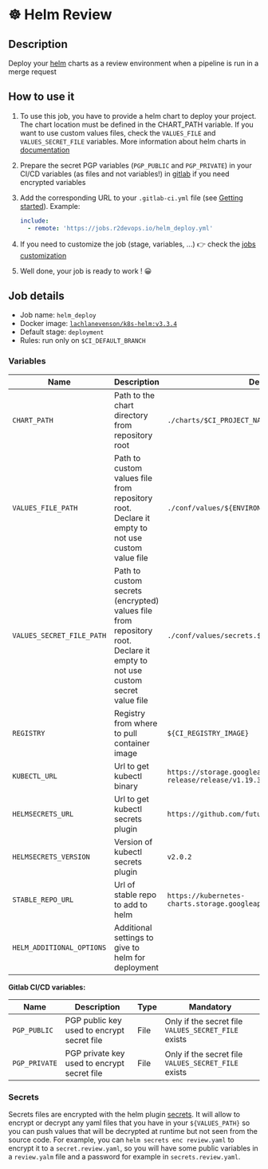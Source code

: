 # ☸️  Helm Review

## Description

Deploy your [helm](https://helm.sh/docs/intro/quickstart/) charts as a review environment when a pipeline is run in a merge request

## How to use it

1. To use this job, you have to provide a helm chart to deploy your project. The chart location must be defined in the CHART_PATH variable. If you want to use custom values files, check the `VALUES_FILE` and `VALUES_SECRET_FILE` variables. More information about helm charts in [documentation](https://helm.sh/docs/chart_template_guide/getting_started/)
2. Prepare the secret PGP variables (`PGP_PUBLIC` and `PGP_PRIVATE`) in your CI/CD variables (as files and not variables!) in [gitlab](https://docs.gitlab.com/12.10/ee/ci/variables/#via-the-ui) if you need encrypted variables
3. Add the corresponding URL to your `.gitlab-ci.yml` file (see [Getting
   started](/use-the-hub/)). Example:

    ```yaml
    include:
      - remote: 'https://jobs.r2devops.io/helm_deploy.yml'
    ```

4. If you need to customize the job (stage, variables, ...) 👉 check the [jobs
   customization](/use-the-hub/#jobs-customization)
5. Well done, your job is ready to work ! 😀

## Job details

* Job name: `helm_deploy`
* Docker image:
[`lachlanevenson/k8s-helm:v3.3.4`](https://hub.docker.com/r/lachlanevenson/k8s-helm/)
* Default stage: `deployment`
* Rules: run only on `$CI_DEFAULT_BRANCH`

### Variables

| Name | Description | Default |
| ---- | ----------- | ------- |
| `CHART_PATH` <img width=250/> | Path to the chart directory from repository root | `./charts/$CI_PROJECT_NAME`
| `VALUES_FILE_PATH` | Path to custom values file from repository root. Declare it empty to not use custom value file | `./conf/values/${ENVIRONMENT}.yaml`
| `VALUES_SECRET_FILE_PATH` | Path to custom secrets (encrypted) values file from repository root. Declare it empty to not use custom secret value file | `./conf/values/secrets.${ENVIRONMENT}.yaml`
| `REGISTRY` | Registry from where to pull container image | `${CI_REGISTRY_IMAGE}`
| `KUBECTL_URL` | Url to get kubectl binary | `https://storage.googleapis.com/kubernetes-release/release/v1.19.3/bin/linux/amd64/kubectl` |
| `HELMSECRETS_URL` | Url to get kubectl secrets plugin | `https://github.com/futuresimple/helm-secrets` |
| `HELMSECRETS_VERSION` | Version of kubectl secrets plugin | `v2.0.2` | Only if the secret file `VALUES_SECRET_FILE` exists |
| `STABLE_REPO_URL` | Url of stable repo to add to helm | `https://kubernetes-charts.storage.googleapis.com/`
| `HELM_ADDITIONAL_OPTIONS` | Additional settings to give to helm for deployment | ` `

**Gitlab CI/CD variables:**

| Name | Description | Type | Mandatory |
| ---- | ----------- | ---- | --------- |
| `PGP_PUBLIC` | PGP public key used to encrypt secret file | File | Only if the secret file `VALUES_SECRET_FILE` exists |
| `PGP_PRIVATE` | PGP private key used to encrypt secret file | File | Only if the secret file `VALUES_SECRET_FILE` exists |

### Secrets

Secrets files are encrypted with the helm plugin [secrets](https://github.com/zendesk/helm-secrets).
It will allow to encrypt or decrypt any yaml files that you have in your `${VALUES_PATH}` so you can push values that will be decrypted at runtime but not seen from the source code.
For example, you can `helm secrets enc review.yaml` to encrypt it to a `secret.review.yaml`, so you will have some public variables in a `review.yalm` file and a password for example in `secrets.review.yaml`.
